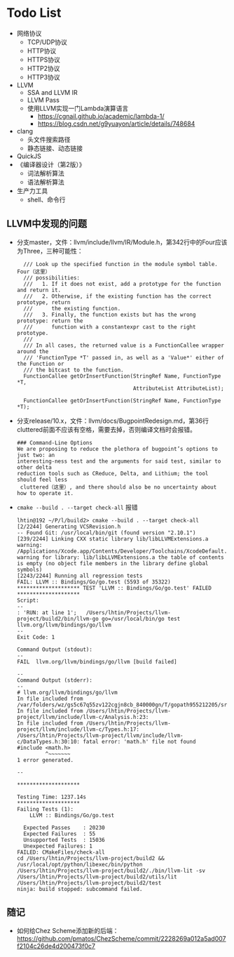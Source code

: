 # Todo List

- 网络协议
  - TCP/UDP协议
  - HTTP协议
  - HTTPS协议
  - HTTP2协议
  - HTTP3协议
- LLVM
  - SSA and LLVM IR
  - LLVM Pass
  - 使用LLVM实现一门Lambda演算语言
    - https://cgnail.github.io/academic/lambda-1/
    - https://blog.csdn.net/g9yuayon/article/details/748684
- clang
  - 头文件搜索路径
  - 静态链接、动态链接
- QuickJS
- 《编译器设计（第2版）》
  - 词法解析算法
  - 语法解析算法
- 生产力工具
  - shell、命令行



## LLVM中发现的问题

- 分支master，文件：llvm/include/llvm/IR/Module.h，第342行中的Four应该为Three，三种可能性：

  ```
    /// Look up the specified function in the module symbol table. Four（这里）
    /// possibilities:
    ///   1. If it does not exist, add a prototype for the function and return it.
    ///   2. Otherwise, if the existing function has the correct prototype, return
    ///      the existing function.
    ///   3. Finally, the function exists but has the wrong prototype: return the
    ///      function with a constantexpr cast to the right prototype.
    ///
    /// In all cases, the returned value is a FunctionCallee wrapper around the
    /// 'FunctionType *T' passed in, as well as a 'Value*' either of the Function or
    /// the bitcast to the function.
    FunctionCallee getOrInsertFunction(StringRef Name, FunctionType *T,
                                       AttributeList AttributeList);
  
    FunctionCallee getOrInsertFunction(StringRef Name, FunctionType *T);
  ```


- 分支release/10.x，文件：llvm/docs/BugpointRedesign.md，第36行cluttered前面不应该有空格，需要去掉，否则编译文档时会报错。

  ```
  ### Command-Line Options
  We are proposing to reduce the plethora of bugpoint’s options to just two: an
  interesting-ness test and the arguments for said test, similar to other delta
  reduction tools such as CReduce, Delta, and Lithium; the tool should feel less
   cluttered（这里）, and there should also be no uncertainty about how to operate it.
  ```

- `cmake --build . --target check-all` 报错

  ```
  lhtin@192 ~/P/l/build2> cmake --build . --target check-all
  [2/2244] Generating VCSRevision.h
  -- Found Git: /usr/local/bin/git (found version "2.10.1") 
  [239/2244] Linking CXX static library lib/libLLVMExtensions.a
  warning: /Applications/Xcode.app/Contents/Developer/Toolchains/XcodeDefault.xctoolchain/usr/bin/libtool: warning for library: lib/libLLVMExtensions.a the table of contents is empty (no object file members in the library define global symbols)
  [2243/2244] Running all regression tests
  FAIL: LLVM :: Bindings/Go/go.test (5593 of 35322)
  ******************** TEST 'LLVM :: Bindings/Go/go.test' FAILED ********************
  Script:
  --
  : 'RUN: at line 1';   /Users/lhtin/Projects/llvm-project/build2/bin/llvm-go go=/usr/local/bin/go test llvm.org/llvm/bindings/go/llvm
  --
  Exit Code: 1
  
  Command Output (stdout):
  --
  FAIL	llvm.org/llvm/bindings/go/llvm [build failed]
  
  --
  Command Output (stderr):
  --
  # llvm.org/llvm/bindings/go/llvm
  In file included from /var/folders/wz/gs5c67q55zv122cgjn8cb_840000gn/T/gopath955212205/src/llvm.org/llvm/bindings/go/llvm/analysis.go:16:
  In file included from /Users/lhtin/Projects/llvm-project/llvm/include/llvm-c/Analysis.h:23:
  In file included from /Users/lhtin/Projects/llvm-project/llvm/include/llvm-c/Types.h:17:
  /Users/lhtin/Projects/llvm-project/llvm/include/llvm-c/DataTypes.h:30:10: fatal error: 'math.h' file not found
  #include <math.h>
           ^~~~~~~~
  1 error generated.
  
  --
  
  ********************
  
  Testing Time: 1237.14s
  ********************
  Failing Tests (1):
      LLVM :: Bindings/Go/go.test
  
    Expected Passes    : 20230
    Expected Failures  : 55
    Unsupported Tests  : 15036
    Unexpected Failures: 1
  FAILED: CMakeFiles/check-all 
  cd /Users/lhtin/Projects/llvm-project/build2 && /usr/local/opt/python/libexec/bin/python /Users/lhtin/Projects/llvm-project/build2/./bin/llvm-lit -sv /Users/lhtin/Projects/llvm-project/build2/utils/lit /Users/lhtin/Projects/llvm-project/build2/test
  ninja: build stopped: subcommand failed.
  ```



## 随记

- 如何给Chez Scheme添加新的后端：https://github.com/pmatos/ChezScheme/commit/2228269a012a5ad007f2104c26de4d200473f0c7